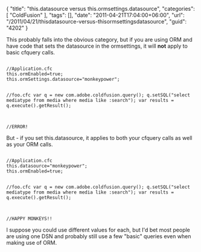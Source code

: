 {
	"title": "this.datasource versus this.ormsettings.datasource",
	"categories": [
		"ColdFusion"
	],
	"tags": [],
	"date": "2011-04-21T17:04:00+06:00",
	"url": "/2011/04/21/thisdatasource-versus-thisormsettingsdatasource",
	"guid": "4202"
}

This probably falls into the obvious category, but if you are using ORM and have code that sets the datasource in the ormsettings, it will <b>not</b> apply to basic cfquery calls.

<p>

<code>
//Application.cfc
this.ormEnabled=true;
this.ormSettings.datasource="monkeypower";

//foo.cfc
var q = new com.adobe.coldfusion.query();
q.setSQL("select mediatype from media where media like :search");
var results = q.execute().getResult();

//ERROR!
</code>

<p>

But - if you set this.datasource, it applies to both your cfquery calls as well as your ORM calls.

<p>


<code>
//Application.cfc
this.datasource="monkeypower";
this.ormEnabled=true;

//foo.cfc
var q = new com.adobe.coldfusion.query();
q.setSQL("select mediatype from media where media like :search");
var results = q.execute().getResult();

//HAPPY MONKEYS!!
</code>

<p>

I suppose you could use different values for each, but I'd bet most people are using one DSN and probably still use a few "basic" queries even when making use of ORM.